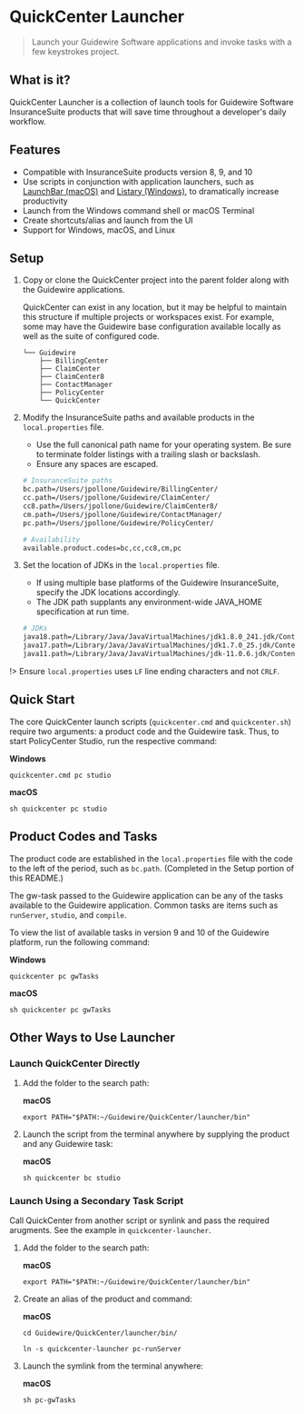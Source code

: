 # QuickCenter Launcher
> Launch your Guidewire Software applications and invoke tasks with a few keystrokes project.

## What is it?
QuickCenter Launcher is a collection of launch tools for Guidewire Software InsuranceSuite products that will save time throughout a developer's daily workflow. 

## Features
- Compatible with InsuranceSuite products version 8, 9, and 10
- Use scripts in conjunction with application launchers, such as [LaunchBar (macOS)](https://www.obdev.at/products/launchbar/index.html) and [Listary (Windows)](https://www.listary.com/), to dramatically increase productivity
- Launch from the Windows command shell or macOS Terminal
- Create shortcuts/alias and launch from the UI
- Support for Windows, macOS, and Linux

## Setup

1. Copy or clone the QuickCenter project into the parent folder along with the Guidewire applications. 
   
    QuickCenter can exist in any location, but it may be helpful to maintain this structure if multiple projects or workspaces exist. For example, some may have the Guidewire base configuration available locally as well as the suite of configured code. 

    ```text
    └── Guidewire
        ├── BillingCenter
        ├── ClaimCenter
        ├── ClaimCenter8
        ├── ContactManager
        ├── PolicyCenter
        └── QuickCenter
    ```

2. Modify the InsuranceSuite paths and available products in the `local.properties` file. 

    - Use the full canonical path name for your operating system. Be sure to terminate folder listings with a trailing slash or backslash.
    - Ensure any spaces are escaped.

    ```bash
    # InsuranceSuite paths
    bc.path=/Users/jpollone/Guidewire/BillingCenter/
    cc.path=/Users/jpollone/Guidewire/ClaimCenter/
    cc8.path=/Users/jpollone/Guidewire/ClaimCenter8/
    cm.path=/Users/jpollone/Guidewire/ContactManager/
    pc.path=/Users/jpollone/Guidewire/PolicyCenter/

    # Availability 
    available.product.codes=bc,cc,cc8,cm,pc
    ```

3. Set the location of JDKs in the `local.properties` file. 

    - If using multiple base platforms of the Guidewire InsuranceSuite, specify the JDK locations accordingly.
    - The JDK path supplants any environment-wide JAVA_HOME specification at run time.

    ```bash
    # JDKs
    java18.path=/Library/Java/JavaVirtualMachines/jdk1.8.0_241.jdk/Contents/Home/
    java17.path=/Library/Java/JavaVirtualMachines/jdk1.7.0_25.jdk/Contents/Home/
    java11.path=/Library/Java/JavaVirtualMachines/jdk-11.0.6.jdk/Contents/Home/
    ```

!> Ensure ```local.properties``` uses ```LF``` line ending characters and not  ```CRLF```.


## Quick Start

The core QuickCenter launch scripts (`quickcenter.cmd` and `quickcenter.sh`) require two arguments: a product code and the Guidewire task. Thus, to start PolicyCenter Studio, run the respective command:

**Windows**

```quickcenter.cmd pc studio```

**macOS**

```sh quickcenter pc studio```


## Product Codes and Tasks
The product code are established in the ```local.properties``` file with the code to the left of the period, such as ```bc.path```. (Completed in the Setup portion of this README.)

The gw-task passed to the Guidewire application can be any of the tasks available to the Guidewire application. Common tasks are items such as ```runServer```, ```studio```, and ```compile```.

To view the list of available tasks in version 9 and 10 of the Guidewire platform, run the following command:

**Windows**

```quickcenter pc gwTasks```

**macOS**

```sh quickcenter pc gwTasks```

## Other Ways to Use Launcher

### Launch QuickCenter Directly

1. Add the folder to the search path:

    **macOS**

    ```export PATH="$PATH:~/Guidewire/QuickCenter/launcher/bin"```

2. Launch the script from the terminal anywhere by supplying the product and any Guidewire task:

    **macOS**

    ```sh quickcenter bc studio```

### Launch Using a Secondary Task Script

Call QuickCenter from another script or synlink and pass the required arugments. See the example in `quickcenter-launcher`. 

1. Add the folder to the search path:

    **macOS**

    ```export PATH="$PATH:~/Guidewire/QuickCenter/launcher/bin"```

2. Create an alias of the product and command:

    **macOS**

    ```cd Guidewire/QuickCenter/launcher/bin/```

    ```ln -s quickcenter-launcher pc-runServer```

3. Launch the symlink from the terminal anywhere:

    **macOS**

    ```sh pc-gwTasks```
